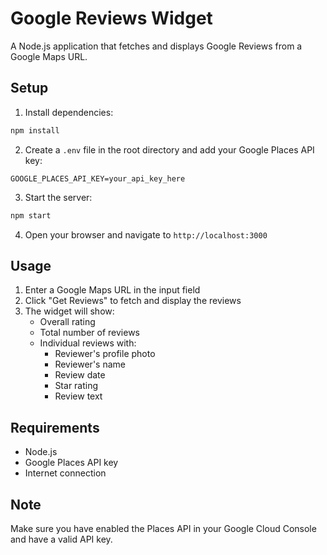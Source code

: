 # Google Reviews Widget

A Node.js application that fetches and displays Google Reviews from a Google Maps URL.

## Setup

1. Install dependencies:

```bash
npm install
```

2. Create a `.env` file in the root directory and add your Google Places API key:

```
GOOGLE_PLACES_API_KEY=your_api_key_here
```

3. Start the server:

```bash
npm start
```

4. Open your browser and navigate to `http://localhost:3000`

## Usage

1. Enter a Google Maps URL in the input field
2. Click "Get Reviews" to fetch and display the reviews
3. The widget will show:
   - Overall rating
   - Total number of reviews
   - Individual reviews with:
     - Reviewer's profile photo
     - Reviewer's name
     - Review date
     - Star rating
     - Review text

## Requirements

- Node.js
- Google Places API key
- Internet connection

## Note

Make sure you have enabled the Places API in your Google Cloud Console and have a valid API key.
